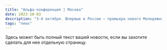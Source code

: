 ```yaml
---
title: "Альфа-конференция | Москва"
date: 2023-10-03
description: "3-4 октября. Впервые в России — премьера нового Молодежного Альфа сериала!"
tags: "news"
---
```


Здесь может быть полный текст вашей новости, если вы захотите сделать для нее отдельную страницу.
